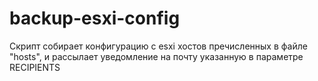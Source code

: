 # backup-esxi-config
Скрипт собирает конфигурацию с esxi хостов пречисленных в файле "hosts", и рассылает уведомление на почту указанную в параметре RECIPIENTS
